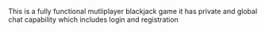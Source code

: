 This is a fully functional mutliplayer blackjack game
it has private and global chat capability which includes login and registration
